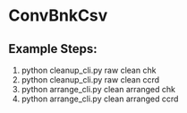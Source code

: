 # ConvBnkCsv

## Example Steps:

1. python cleanup_cli.py raw clean chk
2. python cleanup_cli.py raw clean ccrd
3. python arrange_cli.py clean arranged chk
4. python arrange_cli.py clean arranged ccrd
